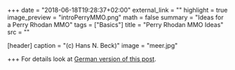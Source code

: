+++
date = "2018-06-18T19:28:37+02:00"
external_link = ""
highlight = true
image_preview = "introPerryMMO.png"
math = false
summary = "Ideas for a  Perry Rhodan MMO"
tags = ["Basics"]
title = "Perry Rhodan MMO Ideas"
src = ""

[header]
  caption = "(c) Hans N. Beck)"
  image = "meer.jpg"

+++
For details look at [German version of this post](/project/perryrhodanMMO/).
